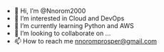 - 👋 Hi, I’m @Nnorom2000
- 👀 I’m interested in Cloud and DevOps
- 🌱 I’m currently learning Python and AWS
- 💞️ I’m looking to collaborate on ...
- 📫 How to reach me nnoromprosper@gmail.com

<!---
Nnorom2000/Nnorom2000 is a ✨ special ✨ repository because its `README.md` (this file) appears on your GitHub profile.
You can click the Preview link to take a look at your changes.
--->
